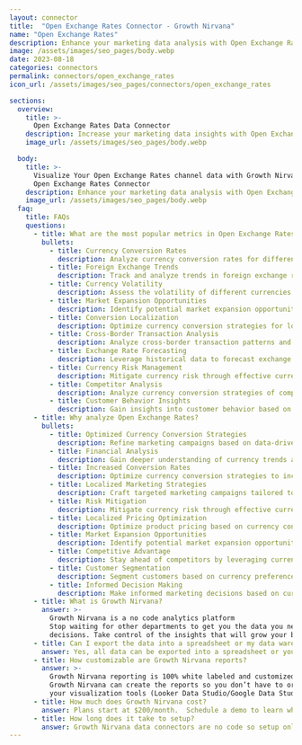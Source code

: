 ```yaml
---
layout: connector
title:  "Open Exchange Rates Connector - Growth Nirvana"
name: "Open Exchange Rates"
description: Enhance your marketing data analysis with Open Exchange Rates integration, leveraging actionable insights to optimize currency conversion strategies.
image: /assets/images/seo_pages/body.webp
date: 2023-08-18
categories: connectors
permalink: connectors/open_exchange_rates
icon_url: /assets/images/seo_pages/connectors/open_exchange_rates

sections:
  overview:
    title: >-
      Open Exchange Rates Data Connector
    description: Increase your marketing data insights with Open Exchange Rates integration. Gain valuable insights that can shape currency conversion strategies, financial analysis, and operational excellence.
    image_url: /assets/images/seo_pages/body.webp

  body:
    title: >-
      Visualize Your Open Exchange Rates channel data with Growth Nirvana's
      Open Exchange Rates Connector
    description: Enhance your marketing data analysis with Open Exchange Rates integration, leveraging actionable insights to optimize currency conversion strategies.
    image_url: /assets/images/seo_pages/body.webp
  faq:
    title: FAQs
    questions:
      - title: What are the most popular metrics in Open Exchange Rates to analyze?
        bullets:
          - title: Currency Conversion Rates
            description: Analyze currency conversion rates for different target markets.
          - title: Foreign Exchange Trends
            description: Track and analyze trends in foreign exchange rates.
          - title: Currency Volatility
            description: Assess the volatility of different currencies and its impact on marketing strategies.
          - title: Market Expansion Opportunities
            description: Identify potential market expansion opportunities based on currency trends.
          - title: Conversion Localization
            description: Optimize currency conversion strategies for localized markets.
          - title: Cross-Border Transaction Analysis
            description: Analyze cross-border transaction patterns and identify optimization opportunities.
          - title: Exchange Rate Forecasting
            description: Leverage historical data to forecast exchange rates and make informed marketing decisions.
          - title: Currency Risk Management
            description: Mitigate currency risk through effective currency conversion strategies.
          - title: Competitor Analysis
            description: Analyze currency conversion strategies of competitors for market benchmarking.
          - title: Customer Behavior Insights
            description: Gain insights into customer behavior based on currency conversion patterns.
      - title: Why analyze Open Exchange Rates?
        bullets:
          - title: Optimized Currency Conversion Strategies
            description: Refine marketing campaigns based on data-driven currency conversion insights.
          - title: Financial Analysis
            description: Gain deeper understanding of currency trends and their impact on marketing performance.
          - title: Increased Conversion Rates
            description: Optimize currency conversion strategies to increase customer conversion rates.
          - title: Localized Marketing Strategies
            description: Craft targeted marketing campaigns tailored to specific currency markets.
          - title: Risk Mitigation
            description: Mitigate currency risk through effective currency conversion strategies.
          - title: Localized Pricing Optimization
            description: Optimize product pricing based on currency conversion rates in different markets.
          - title: Market Expansion Opportunities
            description: Identify potential market expansion opportunities based on currency trends.
          - title: Competitive Advantage
            description: Stay ahead of competitors by leveraging currency conversion insights.
          - title: Customer Segmentation
            description: Segment customers based on currency preferences and behavior.
          - title: Informed Decision Making
            description: Make informed marketing decisions based on currency conversion insights.
      - title: What is Growth Nirvana?
        answer: >-
          Growth Nirvana is a no code analytics platform 
          Stop waiting for other departments to get you the data you need to make critical business 
          decisions. Take control of the insights that will grow your business.
      - title: Can I export the data into a spreadsheet or my data warehouse?
        answer: Yes, all data can be exported into a spreadsheet or your data warehouse (Google BigQuery, AWS, Snowflake, Azure, etc)
      - title: How customizable are Growth Nirvana reports?
        answer: >-
          Growth Nirvana reporting is 100% white labeled and customized to your specifications.
          Growth Nirvana can create the reports so you don’t have to or you can connect
          your visualization tools (Looker Data Studio/Google Data Studio, Tableau, PowerBI, etc) to Growth Nirvana.
      - title: How much does Growth Nirvana cost?
        answer: Plans start at $200/month.  Schedule a demo to learn what plan is best for you.
      - title: How long does it take to setup?
        answer: Growth Nirvana data connectors are no code so setup only requires a few clicks.
---
```


